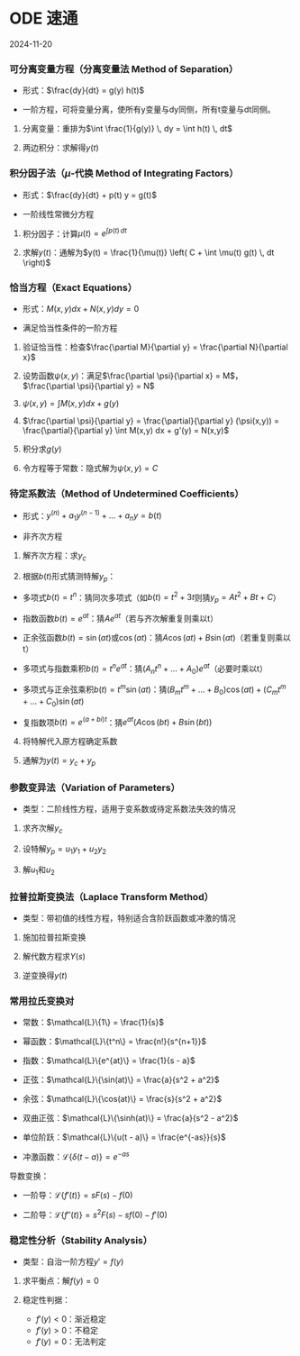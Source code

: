 # ODE 速通
2024-11-20

### 可分离变量方程（分离变量法 Method of Separation）

- 形式：$\frac{dy}{dt} = g(y) h(t)$

- 一阶方程，可将变量分离，使所有y变量与dy同侧，所有t变量与dt同侧。

1. 分离变量：重排为$\int \frac{1}{g(y)} \, dy = \int h(t) \, dt$

2. 两边积分：求解得$y(t)$

### 积分因子法（$\mu$-代换 Method of Integrating Factors）

- 形式：$\frac{dy}{dt} + p(t) y = g(t)$

- 一阶线性常微分方程

1. 积分因子：计算$\mu(t) = e^{\int p(t) \, dt}$

2. 求解$y(t)$：通解为$y(t) = \frac{1}{\mu(t)} \left( C + \int \mu(t) g(t) \, dt \right)$

### 恰当方程（Exact Equations）

- 形式：$M(x, y) dx + N(x, y) dy = 0$

- 满足恰当性条件的一阶方程

1. 验证恰当性：检查$\frac{\partial M}{\partial y} = \frac{\partial N}{\partial x}$

2. 设势函数$\psi(x, y)$：满足$\frac{\partial \psi}{\partial x} = M$，$\frac{\partial \psi}{\partial y} = N$

3. $\psi(x,y) = \int M(x,y) dx + g(y)$

4. $\frac{\partial \psi}{\partial y} = \frac{\partial}{\partial y} (\psi(x,y)) = \frac{\partial}{\partial y} \int M(x,y) dx + g'(y) = N(x,y)$

5. 积分求$g(y)$

6. 令方程等于常数：隐式解为$\psi(x, y) = C$

### 待定系数法（Method of Undetermined Coefficients）

- 形式：$y^{(n)}+a_1 y^{(n-1)}+ \dots + a_n y = b(t)$

- 非齐次方程

1. 解齐次方程：求$y_c$

2. 根据$b(t)$形式猜测特解$y_p$：

- 多项式$b(t) = t^n$：猜同次多项式（如$b(t)=t^2+3t$则猜$y_p=At^2+Bt+C$）

- 指数函数$b(t)=e^{at}$：猜$Ae^{at}$（若与齐次解重复则乘以t）

- 正余弦函数$b(t)=\sin(at)$或$\cos(at)$：猜$A\cos(at)+B\sin(at)$（若重复则乘以t）

- 多项式与指数乘积$b(t)=t^n e^{at}$：猜$(A_n t^n+...+A_0)e^{at}$（必要时乘以t）

- 多项式与正余弦乘积$b(t)=t^m \sin(at)$：猜$(B_m t^m+...+B_0)\cos(at)+(C_m t^m+...+C_0)\sin(at)$

- 复指数项$b(t)=e^{(a+bi)t}$：猜$e^{at}(A\cos(bt)+B\sin(bt))$

4. 将特解代入原方程确定系数

5. 通解为$y(t) = y_c + y_p$

### 参数变异法（Variation of Parameters）

- 类型：二阶线性方程，适用于变系数或待定系数法失效的情况

1. 求齐次解$y_c$

2. 设特解$y_p = u_1 y_1 + u_2 y_2$

3. 解$u_1$和$u_2$

### 拉普拉斯变换法（Laplace Transform Method）

- 类型：带初值的线性方程，特别适合含阶跃函数或冲激的情况

1. 施加拉普拉斯变换

2. 解代数方程求$Y(s)$

3. 逆变换得$y(t)$

### 常用拉氏变换对

- 常数：$\mathcal{L}\{1\} = \frac{1}{s}$

- 幂函数：$\mathcal{L}\{t^n\} = \frac{n!}{s^{n+1}}$

- 指数：$\mathcal{L}\{e^{at}\} = \frac{1}{s - a}$

- 正弦：$\mathcal{L}\{\sin(at)\} = \frac{a}{s^2 + a^2}$

- 余弦：$\mathcal{L}\{\cos(at)\} = \frac{s}{s^2 + a^2}$

- 双曲正弦：$\mathcal{L}\{\sinh(at)\} = \frac{a}{s^2 - a^2}$

- 单位阶跃：$\mathcal{L}\{u(t - a)\} = \frac{e^{-as}}{s}$

- 冲激函数：$\mathcal{L}\{\delta(t - a)\} = e^{-as}$

导数变换：

- 一阶导：$\mathcal{L}\{f'(t)\} = sF(s) - f(0)$

- 二阶导：$\mathcal{L}\{f''(t)\} = s^2 F(s) - s f(0) - f'(0)$

### 稳定性分析（Stability Analysis）

- 类型：自治一阶方程$y' = f(y)$

1. 求平衡点：解$f(y) = 0$

2. 稳定性判据：
   - $f'(y) < 0$：渐近稳定
   - $f'(y) > 0$：不稳定
   - $f'(y) = 0$：无法判定